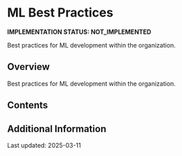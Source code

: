 # ML Best Practices

**IMPLEMENTATION STATUS: NOT_IMPLEMENTED**

Best practices for ML development within the organization.

## Overview

Best practices for ML development within the organization.

## Contents

<!-- This is a placeholder template. Fill with actual content based on implementation status -->

## Additional Information

Last updated: 2025-03-11
